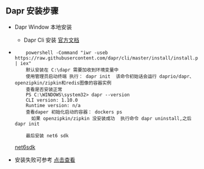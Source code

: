 ## Dapr 安装步骤

- Dapr Window 本地安装

  - Dapr Cli 安装 [官方文档](https://learn.microsoft.com/zh-cn/dotnet/architecture/dapr-for-net-developers/getting-started)

- ```
      powershell -Command "iwr -useb https://raw.githubusercontent.com/dapr/cli/master/install/install.ps1 | iex"
      默认安装在 C:\dapr 需要加收到环境变量中
      使用管理员启动终端 执行： dapr init  该命令初始话会运行 daprio/dapr、openzipkin/zipkin和redis图像的容器实例
      查看是否安装正常
      PS C:\WINDOWS\system32> dapr --version
      CLI version: 1.10.0
      Runtime version: n/a
      查看daper 初始化启动的容器： dockers ps
        如果 openzipkin/zipkin 没安装成功  执行命令 dapr uninstall,之后dapr init

      最后安装 net6 sdk
  ```

  [net6sdk](https://download.visualstudio.microsoft.com/download/pr/4a725ea4-cd2c-4383-9b63-263156d5f042/d973777b32563272b85617105a06d272/dotnet-sdk-6.0.406-win-x64.exe)

- 安装失败可参考 [点击查看](https://www.cnblogs.com/cfam/p/15423041.html)
